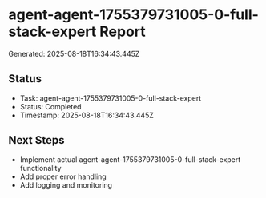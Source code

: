 # agent-agent-1755379731005-0-full-stack-expert Report

Generated: 2025-08-18T16:34:43.445Z

## Status
- Task: agent-agent-1755379731005-0-full-stack-expert
- Status: Completed
- Timestamp: 2025-08-18T16:34:43.445Z

## Next Steps
- Implement actual agent-agent-1755379731005-0-full-stack-expert functionality
- Add proper error handling
- Add logging and monitoring
